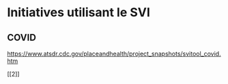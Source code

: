 # Initiatives utilisant le SVI

## COVID

https://www.atsdr.cdc.gov/placeandhealth/project_snapshots/svitool_covid.htm



[[2]]